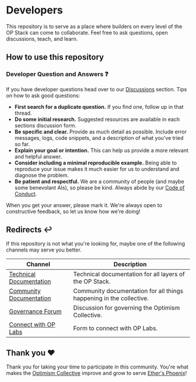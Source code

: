 # Developers

This repository is to serve as a place where builders on every level of the OP Stack can come to collaborate. Feel free to ask questions, open discussions, teach, and learn.

## How to use this repository

### Developer Question and Answers ❓

If you have developer questions head over to our [Discussions](https://github.com/ethereum-optimism/developers/discussions) section. Tips on how to ask good questions:

- **First search for a duplicate question.** If you find one, follow up in that thread.
- **Do some initial research.** Suggested resources are available in each sections discussion form.
- **Be specific and clear.** Provide as much detail as possible. Include error messages, logs, code snippets, and a description of what you've tried so far.
- **Explain your goal or intention.** This can help us provide a more relevant and helpful answer.
- **Consider including a minimal reproducible example.** Being able to reproduce your issue makes it much easier for us to understand and diagnose the problem.
- **Be patient and respectful.** We are a community of people (and maybe some benevolant AIs), so please be kind. Always abide by our [Code of Conduct](./docs/CODE_OF_CONDUCT.md).

When you get your answer, please mark it. We're always open to constructive feedback, so let us know how we're doing!

## Redirects ↩️

If this repository is not what you're looking for, maybe one of the following channels may serve you better.

| Channel | Description |
|---------|-------------|
|[Technical Documentation](https://community.optimism.io/)| Technical documentation for all layers of the OP Stack. |
|[Community Documentation](https://community.optimism.io)| Community documentation for all things happening in the collective. |
|[Governance Forum](https://gov.optimism.io/)| Discussion for governing the Optimism Collective. |
|[Connect with OP Labs](https://airtable.com/appQ2S9IatldkoNQw/shr2e75GnXRqi6yTM) | Form to connect with OP Labs.|

## Thank you ❤️ 

Thank you for taking your time to participate in this community. You're what makes the [Optimism Collective](https://optimism.mirror.xyz/gQWKlrDqHzdKPsB1iUnI-cVN3v0NvsWnazK7ajlt1fI) improve and grow to serve [Ether's Phoenix](https://optimism.mirror.xyz/x4LGFwa6RJ_opOaCOwr_VGk04Lp3of41H8ynWaFB27E)!
